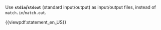 Use <strong>`stdin`/`stdout`</strong> (standard input/output) as input/output files, instead of `match.in`/`match.out`.

{{viewpdf:statement_en_US}}